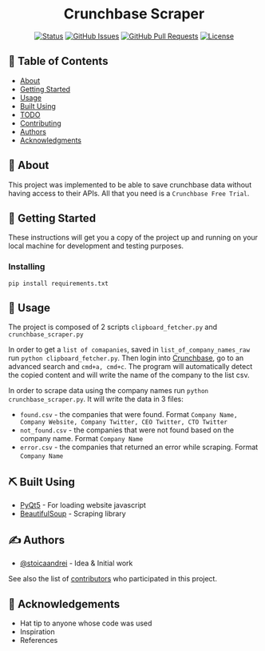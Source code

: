 <h1 align="center">Crunchbase Scraper</h1>

<div align="center">

[![Status](https://img.shields.io/badge/status-active-success.svg)]()
[![GitHub Issues](https://img.shields.io/github/issues/stoicaandrei/crunchbase-scraper.svg)](https://github.com/stoicaandrei/crunchbase-scraper/issues)
[![GitHub Pull Requests](https://img.shields.io/github/issues-pr/stoicaandrei/crunchbase-scraper.svg)](https://github.com/stoicaandrei/crunchbase-scraper/pulls)
[![License](https://img.shields.io/badge/license-MIT-blue.svg)](/LICENSE)

</div>


## 📝 Table of Contents

- [About](#about)
- [Getting Started](#getting_started)
- [Usage](#usage)
- [Built Using](#built_using)
- [TODO](../TODO.md)
- [Contributing](../CONTRIBUTING.md)
- [Authors](#authors)
- [Acknowledgments](#acknowledgement)

## 🧐 About <a name = "about"></a>

This project was implemented to be able to save crunchbase data without having access to their APIs. All that you need is a `Crunchbase Free Trial`.

## 🏁 Getting Started <a name = "getting_started"></a>

These instructions will get you a copy of the project up and running on your local machine for development and testing purposes.



### Installing



```
pip install requirements.txt
```


## 🎈 Usage <a name="usage"></a>

The project is composed of 2 scripts `clipboard_fetcher.py` and `crunchbase_scraper.py`

In order to get a `list of comapanies`, saved in `list_of_company_names_raw` run `python clipboard_fetcher.py`. Then login into [Crunchbase](https://crunchbase.com), go to an advanced search and `cmd+a, cmd+c`. The program will automatically detect the copied content and will write the name of the company to the list csv.

In order to scrape data using the company names run `python crunchbase_scraper.py`. It will write the data in 3 files:

* `found.csv` - the companies that were found. Format `Company Name, Company Website, Company Twitter, CEO Twitter, CTO Twitter`
* `not_found.csv` - the companies that were not found based on the company name. Format `Company Name`
* `error.csv` - the companies that returned an error while scraping. Format `Company Name`

## ⛏️ Built Using <a name = "built_using"></a>

- [PyQt5](https://pypi.org/project/PyQt5/) - For loading website javascript
- [BeautifulSoup](https://www.crummy.com/software/BeautifulSoup/bs4/doc/) - Scraping library

## ✍️ Authors <a name = "authors"></a>

- [@stoicaandrei](https://github.com/stoicaandrei) - Idea & Initial work

See also the list of [contributors](https://github.com/stoicaandrei/crunchbase-scraper/contributors) who participated in this project.

## 🎉 Acknowledgements <a name = "acknowledgement"></a>

- Hat tip to anyone whose code was used
- Inspiration
- References

